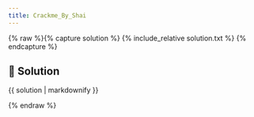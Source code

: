 ```yaml
---
title: Crackme_By_Shai
---
```


{% raw %}{% capture solution %}
{% include_relative solution.txt %}
{% endcapture %}

## 📝 Solution

{{ solution | markdownify }}

{% endraw %}
